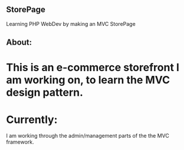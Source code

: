 ## StorePage
Learning PHP WebDev by making an MVC StorePage

## About: 
This is an e-commerce storefront I am working on,
to learn the MVC design pattern.
=======


# Currently:
I am working through the admin/management parts of the the MVC framework. 

